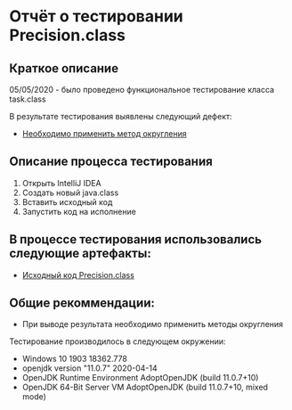 # Отчёт о тестировании Precision.class

## Краткое описание

05/05/2020 - было проведено функциональное тестирование класса task.class

В результате тестирования выявлены следующий дефект:
* [Необходимо применить метод округления](https://github.com/agasferon/JQA_task2.2/issues/1#issue-612470479)

## Описание процесса тестирования

1. Открыть IntelliJ IDEA
1. Создать новый java.class
1. Вставить исходный код
1. Запустить код на исполнение

## В процессе тестирования использовались следующие артефакты:
* [Исходный код Precision.class](https://github.com/agasferon/JQA_task2.2/blob/master/Precision.class.md)

## Общие рекоммендации:
* При выводе результата необходимо применить методы округления

Тестирование производилось в следующем окружении:
* Windows 10 1903 18362.778
* openjdk version "11.0.7" 2020-04-14
* OpenJDK Runtime Environment AdoptOpenJDK (build 11.0.7+10)
* OpenJDK 64-Bit Server VM AdoptOpenJDK (build 11.0.7+10, mixed mode)